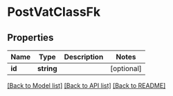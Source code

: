 # PostVatClassFk

## Properties

 Name   | Type       | Description | Notes      
--------|------------|-------------|------------
 **id** | **string** |             | [optional] 

[[Back to Model list]](../../README.md#documentation-for-models) [[Back to API list]](../../README.md#documentation-for-api-endpoints) [[Back to README]](../../README.md)


